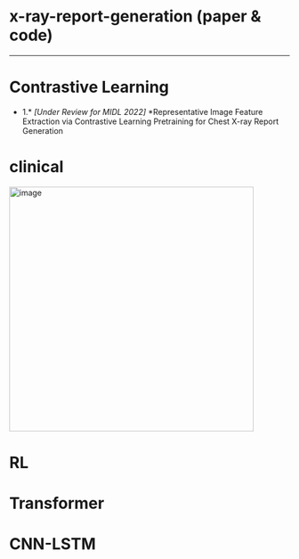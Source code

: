 # x-ray-report-generation (paper & code)
_________________________________________________________________________________
# Contrastive Learning
* 1.* *[Under Review for MIDL 2022]* *Representative Image Feature Extraction via Contrastive Learning Pretraining for Chest X-ray Report Generation

# clinical
<img width="439" alt="image" src="https://user-images.githubusercontent.com/102885188/227195040-be1b5ecb-1e80-48c6-87a0-9948698a2026.png">

# RL

# Transformer

# CNN-LSTM
